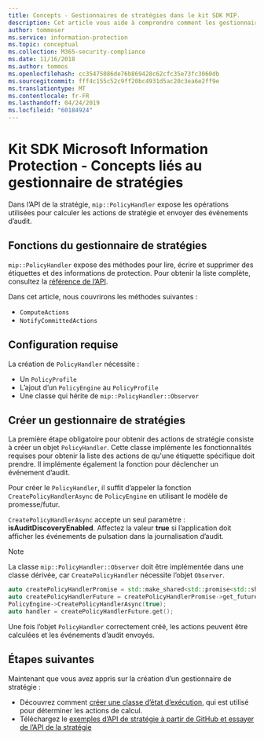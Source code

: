 ```yaml
---
title: Concepts - Gestionnaires de stratégies dans le kit SDK MIP.
description: Cet article vous aide à comprendre comment les gestionnaires d’API de stratégie sont créés et utilisés pour les opérations d’appel.
author: tommoser
ms.service: information-protection
ms.topic: conceptual
ms.collection: M365-security-compliance
ms.date: 11/16/2018
ms.author: tommos
ms.openlocfilehash: cc35475086de76b869428c62cfc35e73fc3060db
ms.sourcegitcommit: fff4c155c52c9ff20bc4931d5ac20c3ea6e2ff9e
ms.translationtype: MT
ms.contentlocale: fr-FR
ms.lasthandoff: 04/24/2019
ms.locfileid: "60184924"
---
```

# <a name="microsoft-information-protection-sdk---policy-handler-concepts"></a>Kit SDK Microsoft Information Protection - Concepts liés au gestionnaire de stratégies

Dans l’API de la stratégie, `mip::PolicyHandler` expose les opérations utilisées pour calculer les actions de stratégie et envoyer des événements d’audit.

## <a name="policy-handler-functions"></a>Fonctions du gestionnaire de stratégies

`mip::PolicyHandler` expose des méthodes pour lire, écrire et supprimer des étiquettes et des informations de protection. Pour obtenir la liste complète, consultez la [référence de l’API](reference/class_mip_PolicyHandler.md).

Dans cet article, nous couvrirons les méthodes suivantes :

- `ComputeActions`
- `NotifyCommittedActions`

## <a name="requirements"></a>Configuration requise

La création de `PolicyHandler` nécessite :

- Un `PolicyProfile`
- L’ajout d’un `PolicyEngine` au `PolicyProfile`
- Une classe qui hérite de `mip::PolicyHandler::Observer`

## <a name="create-a-policy-handler"></a>Créer un gestionnaire de stratégies

La première étape obligatoire pour obtenir des actions de stratégie consiste à créer un objet `PolicyHandler`. Cette classe implémente les fonctionnalités requises pour obtenir la liste des actions de qu'une étiquette spécifique doit prendre. Il implémente également la fonction pour déclencher un événement d’audit.

Pour créer le `PolicyHandler`, il suffit d’appeler la fonction `CreatePolicyHandlerAsync` de `PolicyEngine` en utilisant le modèle de promesse/futur.

`CreatePolicyHandlerAsync` accepte un seul paramètre : **isAuditDiscoveryEnabled**. Affectez la valeur **true** si l’application doit afficher les événements de pulsation dans la journalisation d’audit.

> [!NOTE]
> La classe `mip::PolicyHandler::Observer` doit être implémentée dans une classe dérivée, car `CreatePolicyHandler` nécessite l’objet `Observer`. 

```cpp
auto createPolicyHandlerPromise = std::make_shared<std::promise<std::shared_ptr<mip::PolicyHandler>>>();
auto createPolicyHandlerFuture = createPolicyHandlerPromise->get_future();
PolicyEngine->CreatePolicyHandlerAsync(true);
auto handler = createPolicyHandlerFuture.get();
```

Une fois l’objet `PolicyHandler` correctement créé, les actions peuvent être calculées et les événements d’audit envoyés.

## <a name="next-steps"></a>Étapes suivantes

Maintenant que vous avez appris sur la création d’un gestionnaire de stratégie :

- Découvrez comment [créer une classe d’état d’exécution](concept-handler-policy-executionstate-cpp.md), qui est utilisé pour déterminer les actions de calcul.
- Téléchargez le [exemples d’API de stratégie à partir de GitHub et essayer de l’API de la stratégie](https://azure.microsoft.com/resources/samples/?sort=0&term=mipsdk+policyapi)
